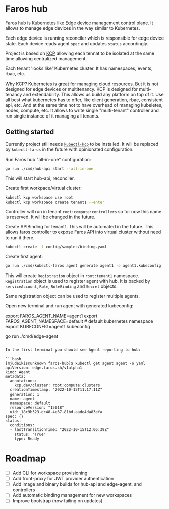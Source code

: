 # Faros hub

Faros hub is Kubernetes like Edge device management control plane.
It allows to manage edge devices in the way similar to Kubernetes.

Each edge device is running reconciler which is responsible for edge device
state. Each device reads agent `spec` and updates `status` accordingly.

Project is based on [KCP](https://www.kcp.io/) allowing each tennat to be isolated
at the same time allowing centralized management.

Each tenant 'looks like' Kubernetes cluster. It has namespaces, events, rbac, etc.

Why KCP? Kubernetes is great for managing cloud resources. But it is not designed
for edge devices or multitenancy. KCP is designed for multi-tenancy and extendability.
This allows us build any platform on top of it. Use all best what kubernetes has to offer,
like client generation, rbac, consistent api, etc. And at the same time not to have
overhead of managing kubeletes, nodes, compute, etc.
It allows to write single "multi-tenant" controller and run single instance of it
managing all tenants.

## Getting started

Currently project still needs [`kubectl-kcp`](https://github.com/kcp-dev/kcp) to be installed. It will be replaced
by `kubectl-faros` in the future with opinionated configuration.

Run Faros hub "all-in-one" configuration:

```bash
go run ./cmd/hub-api start --all-in-one
```

This will start hub-api, reconciler.

Create first workpace/virtual cluster:

```bash
kubectl kcp workspace use root
kubectl kcp workspace create tenant1 --enter
```

Controller will run in tenant `root:compute:controllers` so for now this name
is reserved. It will be changed in the future.

Create APIBinding for tenant1. This will be automated in the future.
This allows faros controller to expose Faros API into virtual cluster without
need to run it there.

```bash
kubectl create -f config/samples/binding.yaml
```

Create first agent:

```bash
go run ./cmd/kubectl-faros agent generate agent1 -o agent1.kubeconfig
```

This will create `Registration` object in `root:tenant1` namespace.
`Registration` object is used to register agent with hub. It is backed by `serviceAccount`,
`Role`, `RoleBinding` and `Secret` objects.

Same registration object can be used to register multiple agents.

Open new terminal and run agent with generated kubeconfig:

export FAROS_AGENT_NAME=agent1
export FAROS_AGENT_NAMESPACE=default # default kubernetes namespace
export KUBECONFIG=agent1.kubeconfig

go run ./cmd/edge-agent
```

In the first terminal you should see Agent reporting to hub:

```bash
[mjudeikis@unknown faros-hub]$ kubectl get agent agent -o yaml
apiVersion: edge.faros.sh/v1alpha1
kind: Agent
metadata:
  annotations:
    kcp.dev/cluster: root:compute:clusters
  creationTimestamp: "2022-10-15T11:17:11Z"
  generation: 1
  name: agent
  namespace: default
  resourceVersion: "15018"
  uid: 18c9b323-dc48-4e67-81bd-aade4da83efa
spec: {}
status:
  conditions:
  - lastTransitionTime: "2022-10-15T12:06:39Z"
    status: "True"
    type: Ready
```


# Roadmap

- [ ] Add CLI for workspace provisioning
- [ ] Add front-proxy for JWT provider authentication
- [ ] Add image and binary builds for hub-api and edge-agent, and controllers
- [ ] Add automatic binding management for new workspaces
- [ ] Improve bootstrap (now failing on updates)
